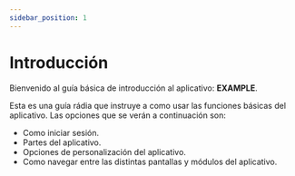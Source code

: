 ```yaml
---
sidebar_position: 1
---
```


# Introducción

Bienvenido al guía básica de introducción al aplicativo: **EXAMPLE**.

Esta es una guía rádia que instruye a como usar las funciones básicas del aplicativo. Las opciones que se verán a continuación son:

- Como iniciar sesión.
- Partes del aplicativo.
- Opciones de personalización del aplicativo.
- Como navegar entre las distintas pantallas y módulos del aplicativo.
